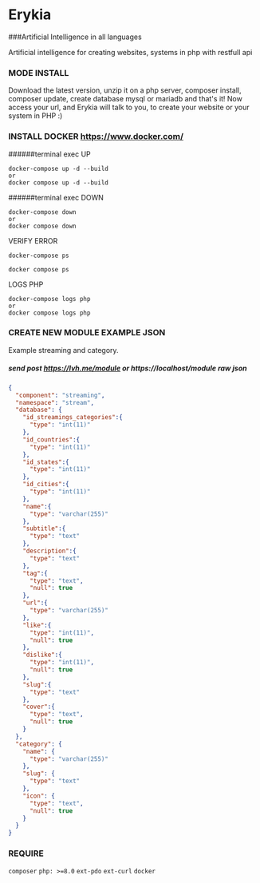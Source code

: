 # Erykia
###Artificial Intelligence in all languages

Artificial intelligence for creating websites, systems in php with restfull api

### MODE INSTALL
Download the latest version, unzip it on a php server, composer install, composer update, create database mysql or mariadb
and that's it! Now access your url, and Erykia will talk to you, to create your website or your system in PHP :)

### INSTALL DOCKER https://www.docker.com/
######terminal exec
UP
```
docker-compose up -d --build
or
docker compose up -d --build
```

######terminal exec
DOWN
```
docker-compose down
or
docker compose down
```

VERIFY ERROR
```
docker-compose ps

docker compose ps
```

LOGS PHP
```
docker-compose logs php
or
docker compose logs php
```
### CREATE NEW MODULE EXAMPLE JSON
Example streaming and category.
##### send post https://lvh.me/module or https://localhost/module raw json
```json
{
  "component": "streaming",
  "namespace": "stream",
  "database": {
    "id_streamings_categories":{
      "type": "int(11)"
    },
    "id_countries":{
      "type": "int(11)"
    },
    "id_states":{
      "type": "int(11)"
    },
    "id_cities":{
      "type": "int(11)"
    },
    "name":{
      "type": "varchar(255)"
    },
    "subtitle":{
      "type": "text"
    },
    "description":{
      "type": "text"
    },
    "tag":{
      "type": "text",
      "null": true
    },
    "url":{
      "type": "varchar(255)"
    },
    "like":{
      "type": "int(11)",
      "null": true
    },
    "dislike":{
      "type": "int(11)",
      "null": true
    },
    "slug":{
      "type": "text"
    },
    "cover":{
      "type": "text",
      "null": true
    }
  },
  "category": {
    "name": {
      "type": "varchar(255)"
    },
    "slug": {
      "type": "text"
    },
    "icon": {
      "type": "text",
      "null": true
    }
  }
}
```
### REQUIRE
`composer`
`php: >=8.0`
`ext-pdo`
`ext-curl`
`docker`
